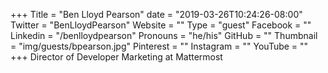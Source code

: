 +++
Title = "Ben Lloyd Pearson"
date = "2019-03-26T10:24:26-08:00"
Twitter = "BenLloydPearson"
Website = ""
Type = "guest"
Facebook = ""
Linkedin = "/benlloydpearson"
Pronouns = "he/his"
GitHub = ""
Thumbnail = "img/guests/bpearson.jpg"
Pinterest = ""
Instagram = ""
YouTube = ""
+++
Director of Developer Marketing at Mattermost
